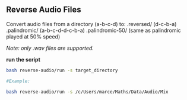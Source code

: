 ## Reverse Audio Files

Convert audio files from a directory (a-b-c-d) to:
.reversed/ (d-c-b-a)
.palindromic/ (a-b-c-d-d-c-b-a)
.palindromic-50/ (same as palindromic played at 50% speed) 

*Note: only .wav files are supported.*

**run the script**
```bash
bash reverse-audio/run -s target_directory

#Example:
 
bash reverse-audio/run -s /c/Users/marce/Maths/Data/Audio/Mix
```